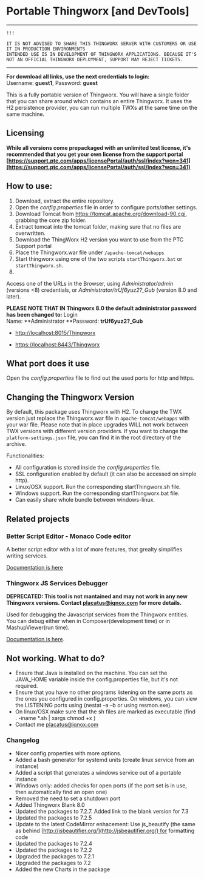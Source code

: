 # Portable Thingworx [and DevTools]

***

    !!! 

    IT IS NOT ADVISED TO SHARE THIS THINGWORX SERVER WITH CUSTOMERS OR USE IT IN PRODUCTION ENVIRONMENTS
    INTENDED USE IS IN DEVELOPMENT OF THINGWORX APPLICATIONS. BECAUSE IT'S NOT AN OFFICIAL THINGWORX DEPLOYMENT, SUPPORT MAY REJECT TICKETS.

***

**For download all links, use the next credentials to login:** Username: **guest1**, Password: **guest**

This is a fully portable version of Thingworx. You will have a single folder that you can share around which contains an entire Thingworx. It uses the H2 persistence provider, you can run multiple TWXs at the same time on the same machine. 

## Licensing
**While all versions come prepackaged with an unlimited test license, it's recommended that you get your own license from the support portal [https://support.ptc.com/apps/licensePortal/auth/ssl/index?wcn=341](https://support.ptc.com/apps/licensePortal/auth/ssl/index?wcn=341)**

## How to use:

1. Download, extract the entire repository.
2. Open the _config.properties_ file in order to configure ports/other settings.
3. Download Tomcat from https://tomcat.apache.org/download-90.cgi, grabbing the core zip folder.
4. Extract tomcat into the tomcat folder, making sure that no files are overwritten.
5. Download the ThingWorx H2 version you want to use from the PTC Support portal
6. Place the Thingworx.war file under `/apache-tomcat/webapps`
7. Start thingworx using one of the two scripts `startThingworx.bat` or `startThingworx.sh`.
8. 
Access one of the URLs in the Browser, using _Administrator/admin_ (versions \<8) credentials, or _Administrator/trUf6yuz2?\_Gub_ (version 8.0 and later).

**PLEASE NOTE THAT IN Thingworx 8.0 the default administrator password has been changed to:** Login Name: **Administrator **Password: **trUf6yuz2?_Gub**

*   [http://localhost:8015/Thingworx](http://localhost:8015/Thingworx)

*   [https://localhost:8443/Thingworx](https://localhost:8443/Thingworx)

## What port does it use

Open the _config.properties_ file to find out the used ports for http and https.

## Changing the Thingworx Version

By default, this package uses Thingworx with H2. To change the TWX version just replace the Thingworx.war file in `apache-tomcat/webapps` with your war file. Please note that in place upgrades WILL not work between TWX versions with different version providers. If you want to change the `platform-settings.json` file, you can find it in the root directory of the archive.

Functionalities:

*   All configuration is stored inside the _config.properties_ file.
*   SSL configuration enabled by default (it can also be accessed on simple http).
*   Linux/OSX support. Run the corresponding startThingworx.sh file.
*   Windows support. Run the corresponding startThingworx.bat file.
*   Can easily share whole bundle between windows-linux.

## Related projects

### Better Script Editor - Monaco Code editor

A better script editor with a lot of more features, that grealty simplifies writing services.

[Documentation is here](https://github.com/ptc-iot-sharing/MonacoEditorTWX)

### Thingworx JS Services Debugger

**DEPRECATED: This tool is not mantained and may not work in any new Thingworx versions. Contact placatus@iqnox.com for more details.** 

Used for debugging the Javascript services from the Thingworx entities. You can debug either when in Composer(development time) or in MashupViewer(run time).

[Documentation is here](https://share.ptc.com/sites/sales/ic/IoT%20Presales%20Enablement/Shared%20Documents/Custom%20Extensions%20and%20Edge%20MicroServers/Thingworx%20Services%20Debugger%20-%20User%20Guide.pdf).


## **Not working. What to do?**

*   Ensure that Java is installed on the machine. You can set the JAVA_HOME variable inside the config.properties file, but it's not required.
*   Ensure that you have no other programs listening on the same ports as the ones you configured in config.properties. On windows, you can view the LISTENING ports using (nestat –a –b or using resmon.exe).
*   On linux/OSX make sure that the sh files are marked as executable (find . -iname \*.sh | xargs chmod +x )
*   Contact me [placatus@iqnox.com](mailto:placatus@iqnox.com)

### Changelog

*   Nicer config.properties with more options.
*   Added a bash generator for systemd units (create linux service from an instance)
*   Added a script that generates a windows service out of a portable instance
*   Windows only: added checks for open ports (if the port set is in use, then automatically find an open one)
*   Removed the need to set a shutdown port
*   Added Thingworx Blank 8.0
*   Updated the packages to 7.2.7. Added link to the blank version for 7.3 
*   Updated the packages to 7.2.5 
*   Update to the latest CodeMirror enhacement: Use js_beautify (the same as behind [http://jsbeautifier.org/](http://jsbeautifier.org/) for formatting code
*   Updated the packages to 7.2.4 
*   Updated the packages to 7.2.2
*   Upgraded the packages to 7.2.1
*   Upgraded the packages to 7.2
*   Added the new Charts in the package
